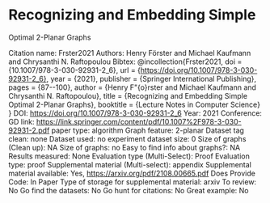 # Recognizing and Embedding Simple
Optimal 2-Planar Graphs

Citation name: Frster2021
Authors: Henry Förster and Michael Kaufmann and Chrysanthi N. Raftopoulou
Bibtex: @incollection{Frster2021,
doi = {10.1007/978-3-030-92931-2_6},
url = {https://doi.org/10.1007/978-3-030-92931-2_6},
year = {2021},
publisher = {Springer International Publishing},
pages = {87--100},
author = {Henry F\"{o}rster and Michael Kaufmann and Chrysanthi N. Raftopoulou},
title = {Recognizing and Embedding Simple Optimal 2-Planar Graphs},
booktitle = {Lecture Notes in Computer Science}
}
DOI: https://doi.org/10.1007/978-3-030-92931-2_6
Year: 2021
Conference: GD
link: https://link.springer.com/content/pdf/10.1007%2F978-3-030-92931-2.pdf
paper type: algorithm
Graph feature: 2-planar
Dataset tag clean: none
Dataset used: no experiment
dataset size: 0
Size of graphs (Clean up): NA
Size of graphs: no
Easy to find info about graphs?: NA
Results measured: None
Evaluation type (Multi-Select): Proof
Evaluation type: proof
Supplemental material (Multi-select): appendix
Supplemental material available: Yes, https://arxiv.org/pdf/2108.00665.pdf
Does Provide Code: In Paper
Type of storage for supplemental material: arxiv
To review: No
Go find the datasets: No
Go hunt for citations: No
Great example: No